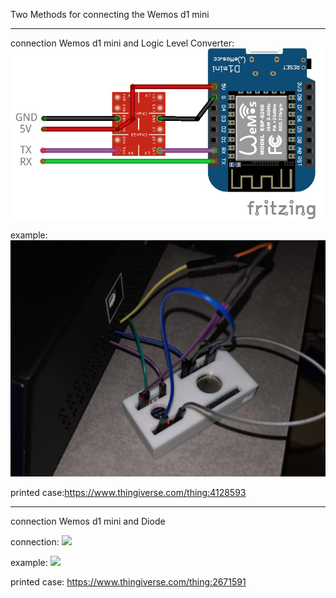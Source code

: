 Two Methods for connecting the Wemos d1 mini
_______________________________________________

connection Wemos d1 mini and Logic Level Converter:
![](https://github.com/jayjojayson/ESP3D/blob/2.1/images/D1_mini/wemos-d1-mini_logic-level-converter.jpg)

example:
![](https://github.com/jayjojayson/ESP3D/blob/2.1/images/D1_mini/wemos-d1-mini_logic-level-converter-2.jpg)

printed case:https://www.thingiverse.com/thing:4128593

_______________________________________________

connection Wemos d1 mini and Diode

connection:
![](https://raw.githubusercontent.com/wiki/luc-github/ESP3D/images/D1_mini/FB_IMG_1510306696875.jpg)

example:
![](https://raw.githubusercontent.com/wiki/luc-github/ESP3D/images/D1_mini/20171111_215253.jpg)

printed case:
https://www.thingiverse.com/thing:2671591
